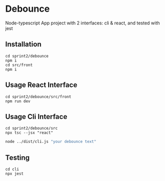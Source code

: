 # Debounce

Node-typescript App project with 2 interfaces: cli & react, and tested with jest


## Installation 

```
cd sprint2/debounce
npm i
cd src/front
npm i
```

## Usage React Interface
```
cd sprint2/debounce/src/front
npm run dev
```

## Usage Cli Interface
```
cd sprint2/debounce/src
npx tsc --jsx "react"
```
```bash
node ../dist/cli.js "your debounce text"
```

## Testing
```
cd cli
npx jest
``` 